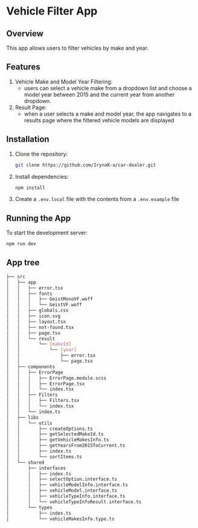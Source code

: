 # Vehicle Filter App

## Overview
This app allows users to filter vehicles by make and year.

## Features

1. Vehicle Make and Model Year Filtering: 
    - users can select a vehicle make from a dropdown list and choose a model year between 2015 and the current year from another dropdown.
2. Result Page:
    - when a user selects a make and model year, the app navigates to a results page where the filtered vehicle models are displayed

## Installation
1. Clone the repository:
    ```bash
    git clone https://github.com/IrynaK-a/car-dealer.git
    ```
2. Install dependencies:
    ```bash
    npm install
    ```
3. Create a `.env.local` file with the contents from a `.env.example` file

## Running the App
To start the development server:
```bash
npm run dev
```

## App tree
```bash
├── src
│   ├── app
│   │   ├── error.tsx
│   │   ├── fonts
│   │   │   ├── GeistMonoVF.woff
│   │   │   └── GeistVF.woff
│   │   ├── globals.css
│   │   ├── icon.svg
│   │   ├── layout.tsx
│   │   ├── not-found.tsx
│   │   ├── page.tsx
│   │   └── result
│   │       └── [makeId]
│   │           └── [year]
│   │               ├── error.tsx
│   │               └── page.tsx
│   ├── components
│   │   ├── ErrorPage
│   │   │   ├── ErrorPage.module.scss
│   │   │   ├── ErrorPage.tsx
│   │   │   └── index.tsx
│   │   ├── Filters
│   │   │   ├── Filters.tsx
│   │   │   └── index.tsx
│   │   └── index.ts
│   ├── libs
│   │   └── utils
│   │       ├── createOptions.ts
│   │       ├── getSelectedMakeId.ts
│   │       ├── getVehicleMakesInfo.ts
│   │       ├── getYearsFrom2015ToCurrent.ts
│   │       ├── index.ts
│   │       └── sortItems.ts
│   └── shared
│       ├── interfaces
│       │   ├── index.ts
│       │   ├── selectOption.interface.ts
│       │   ├── vehicleModelInfo.interface.ts
│       │   ├── vehicleModel.interface.ts
│       │   ├── vehicleTypeInfo.interface.ts
│       │   └── vehicleTypeInfoResult.interface.ts
│       └── types
│           ├── index.ts
│           └── vehicleMakesInfo.type.ts
```
